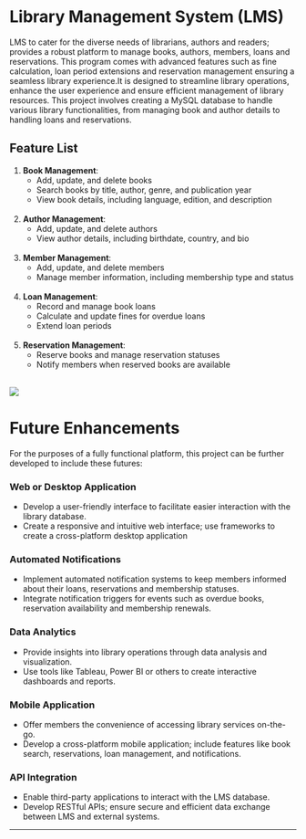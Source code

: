 # Library Management System (LMS)
LMS to cater for the diverse needs of librarians, authors and readers; provides a robust platform to manage books, authors, members, loans and reservations.
This program comes with advanced features such as fine calculation, loan period extensions and reservation management ensuring a seamless library experience.It is 
designed to streamline library operations, enhance the user experience and ensure efficient management of library resources. This project involves creating a MySQL 
database to handle various library functionalities, from managing book and author details to handling loans and reservations.

## Feature List

1. **Book Management**:
   - Add, update, and delete books
   - Search books by title, author, genre, and publication year
   - View book details, including language, edition, and description
   <br>
2. **Author Management**:
   - Add, update, and delete authors
   - View author details, including birthdate, country, and bio
   <br>
3. **Member Management**:
   - Add, update, and delete members
   - Manage member information, including membership type and status
   <br>
4. **Loan Management**:
   - Record and manage book loans
   - Calculate and update fines for overdue loans
   - Extend loan periods
   <br>
5. **Reservation Management**:
   - Reserve books and manage reservation statuses
   - Notify members when reserved books are available
<br>
<img src="https://github.com/mrowurakwarteng/library-management-system/blob/main/ERD.png"><br>

# Future Enhancements
For the purposes of a fully functional platform, this project can be further developed to include these futures:

### Web or Desktop Application
- Develop a user-friendly interface to facilitate easier interaction with the library database.
- Create a responsive and intuitive web interface; use frameworks to create a cross-platform desktop application

### Automated Notifications
- Implement automated notification systems to keep members informed about their loans, reservations and membership statuses.
- Integrate notification triggers for events such as overdue books, reservation availability and membership renewals.

### Data Analytics
- Provide insights into library operations through data analysis and visualization.
- Use tools like Tableau, Power BI or others to create interactive dashboards and reports.

### Mobile Application
- Offer members the convenience of accessing library services on-the-go.
- Develop a cross-platform mobile application; include features like book search, reservations, loan management, and notifications.

### API Integration
- Enable third-party applications to interact with the LMS database.
- Develop RESTful APIs; ensure secure and efficient data exchange between LMS and external systems.

------
